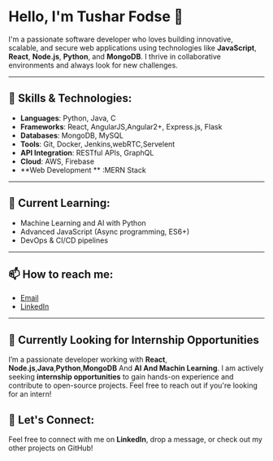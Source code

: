 # Hello, I'm Tushar Fodse 👋

I'm a passionate software developer who loves building innovative, scalable, and secure web applications using technologies like **JavaScript**, **React**, **Node.js**, **Python**, and **MongoDB**. I thrive in collaborative environments and always look for new challenges.

---

## 🚀 Skills & Technologies:
- **Languages**:  Python, Java, C
- **Frameworks**: React, AngularJS,Angular2+, Express.js, Flask
- **Databases**: MongoDB, MySQL
- **Tools**: Git, Docker, Jenkins,webRTC,Servelent
- **API Integration**: RESTful APIs, GraphQL
- **Cloud**: AWS, Firebase
- **Web Development ** :MERN Stack

---

## 🌱 Current Learning:
- Machine Learning and AI with Python
- Advanced JavaScript (Async programming, ES6+)
- DevOps & CI/CD pipelines

---

## 📫 How to reach me:
- [Email](tusharfodse@gmail.com)
- [LinkedIn](https://www.linkedin.com/in/yourprofile/](https://www.linkedin.com/in/tushar-fodse-093963329))

---
## 📍 Currently Looking for Internship Opportunities
I’m a passionate developer working with **React**, **Node.js**,**Java**,**Python**,**MongoDB** And **AI And Machin Learning**. I am actively seeking **internship opportunities** to gain hands-on experience and contribute to open-source projects. Feel free to reach out if you're looking for an intern!




## 🤝 Let's Connect:
Feel free to connect with me on **LinkedIn**, drop a message, or check out my other projects on GitHub!
